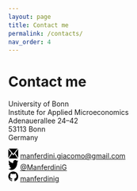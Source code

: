 ```yaml
---
layout: page
title: Contact me
permalink: /contacts/
nav_order: 4
---
```


# Contact me

University of Bonn<br>
Institute for Applied Microeconomics<br>
Adenauerallee 24–42<br>
53113 Bonn<br>
Germany<br>

<img src="/assets/icons/email.png" height="20" width="20"> [manferdini.giacomo@gmail.com](mailto:manferdini.giacomo@gmail.com)<br>
<img src="/assets/icons/twitter.png" height="20" width="20"> [@ManferdiniG](https://twitter.com/ManferdiniG)<br>
<img src="/assets/icons/github.svg" height="20" width="20"> [manferdinig](https://github.com/manferdinig)

